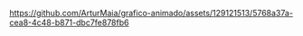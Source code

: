 https://github.com/ArturMaia/grafico-animado/assets/129121513/5768a37a-cea8-4c48-b871-dbc7fe878fb6

